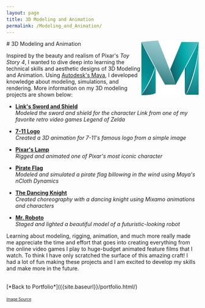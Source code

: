 ```yaml
---
layout: page
title: 3D Modeling and Animation
permalink: /Modeling_and_Animation/
---
```

<img align="right" src="/assets/MayaLogo.png" style="width:150px;">
# 3D Modeling and Animation

Inspired by the beauty and realism of Pixar's *Toy Story 4*, I wanted to dive deep into learning the technical skills and aesthetic designs of 3D Modeling and Animation. Using <a href="https://www.autodesk.com/products/maya/overview?support=ADVANCED&plc=MAYA&term=1-YEAR&quantity=1">Autodesk's Maya</a>, I developed knowledge about modeling, simulations, and rendering. More information on my 3D modeling projects are shown below:

* [**Link's Sword and Shield**]({{site.baseurl}}/Link_Sword_and_Shield/) <br>
    *Modeled the sword and shield for the character Link from one of my favorite retro video games Legend of Zelda*

* [**7-11 Logo**]({{site.baseurl}}/Seven_Eleven_Logo/) <br>
    *Created a 3D animation for 7-11's famous logo from a simple image*

* [**Pixar's Lamp**]({{site.baseurl}}/Pixar_Lamp/) <br>
    *Rigged and animated one of Pixar's most iconic character*

<!---

* [**MASH Particles**]({{site.baseurl}}/MASH_Particles/) <br>
    *Utilized Arnold's built in MASH functions to create pulse, trail, and outline particle effects*

-->

* [**Pirate Flag**]({{site.baseurl}}/Pirate_Flag/) <br>
    *Modeled and simulated a pirate flag billowing in the wind using Maya's nCloth Dynamics*

* [**The Dancing Knight**]({{site.baseurl}}/Dancing_Knight/) <br>
    *Created choreography with a dancing knight using Mixamo animations and characters*

* [**Mr. Roboto**]({{site.baseurl}}/Robot_Render/) <br>
    *Staged and lighted a beautiful model of a futuristic-looking robot*

Learning about modeling, rigging, animation, and much more really made me appreciate the time and effort that goes into creating everything from the online video games I play to huge-budget animated feature films that I watch. To think I have only scratched the surface of this amazing craft! I had a lot of fun making these projects and I am excited to develop my skills and make more in the future.

<br>
[*Back to Portfolio*]({{site.baseurl}}/portfolio.html/)
<br>

<font size="1"><a href="https://www.google.com/url?sa=i&url=https%3A%2F%2Fwww.pinterest.com%2Fpin%2F758786237194760934%2F&psig=AOvVaw1KeeK825oRpSSmAdi62kx9&ust=1607301535692000&source=images&cd=vfe&ved=0CAIQjRxqFwoTCODIv_qOuO0CFQAAAAAdAAAAABAD">Image Source</a></font>